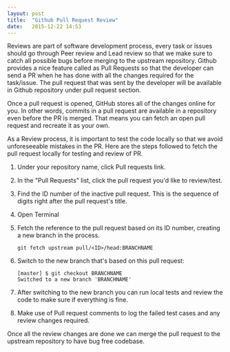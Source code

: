 ```yaml
---
layout: post
title:  "Github Pull Request Review"
date:   2015-12-22 14:53
---
```


Reviews are part of software development process, every task or issues should go through Peer review and Lead review so that we make sure to catch all possible bugs before merging to the upstream repository. Github provides a nice feature called as Pull Requests so that the developer can send a PR when he has done with all the changes required for the task/issue. The pull request that was sent by the developer will be available in Github repository under pull request section.

Once a pull request is opened, GitHub stores all of the changes online for you. In other words, commits in a pull request are available in a repository even before the PR is merged. That means you can fetch an open pull request and recreate it as your own.

As a Review process, it is important to test the code locally so that we avoid unforeseeable mistakes in the PR. Here are the steps followed to fetch the pull request locally for testing and review of PR.

1. Under your repository name, click Pull requests link.

2. In the "Pull Requests" list, click the pull request you'd like to review/test.

3. Find the ID number of the inactive pull request. This is the sequence of digits right after the pull request's title. 

4. Open Terminal

5. Fetch the reference to the pull request based on its ID number, creating a new branch in the process.

	```language-bash
	git fetch upstream pull/<ID>/head:BRANCHNAME
	```

6. Switch to the new branch that's based on this pull request:

	```language-bash
	[master] $ git checkout BRANCHNAME
	Switched to a new branch 'BRANCHNAME'
	```

7. After switching to the new branch you can run local tests and review the code to make sure if everything is fine.

8. Make use of Pull request comments to log the failed test cases and any review changes required.


Once all the review changes are done we can merge the pull request to the upstream repository to have bug free codebase.
